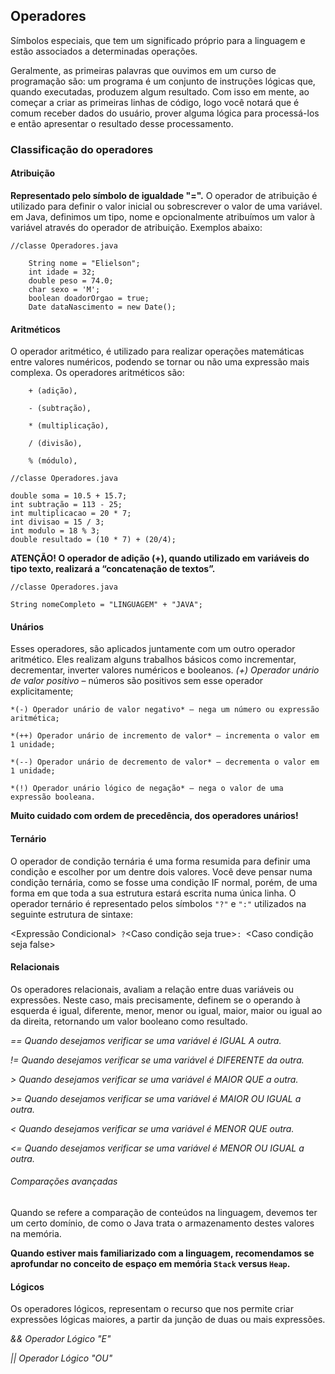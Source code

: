 ## Operadores
Símbolos especiais, que tem um significado próprio para a linguagem e estão associados a determinadas operações.

Geralmente, as primeiras palavras que ouvimos em um curso de programação são: um programa é um conjunto de instruções lógicas que, quando executadas, produzem algum resultado. Com isso em mente, ao começar a criar as primeiras linhas de código, logo você notará que é comum receber dados do usuário, prover alguma lógica para processá-los e então apresentar o resultado desse processamento.

### Classificação do operadores

#### Atribuição

**Representado pelo símbolo de igualdade "=".**
O operador de atribuição é utilizado para definir o valor inicial ou sobrescrever o valor de uma variável. em Java, definimos um tipo, nome e opcionalmente atribuímos um valor à variável através do operador de atribuição. Exemplos abaixo:

`//classe Operadores.java`

```
    String nome = "Elielson";
    int idade = 32;
    double peso = 74.0;
    char sexo = 'M';
    boolean doadorOrgao = true;
    Date dataNascimento = new Date();
```

#### Aritméticos
O operador aritmético, é utilizado para realizar operações matemáticas entre valores numéricos, podendo se tornar ou não uma expressão mais complexa.
Os operadores aritméticos são:
```
    + (adição),

    - (subtração),

    * (multiplicação),

    / (divisão),

    % (módulo),
```


`//classe Operadores.java`

```
double soma = 10.5 + 15.7;
int subtração = 113 - 25;
int multiplicacao = 20 * 7;
int divisao = 15 / 3;
int modulo = 18 % 3;
double resultado = (10 * 7) + (20/4);
```
**ATENÇÃO! O operador de adição (+), quando utilizado em variáveis do tipo texto, realizará a “concatenação de textos”.**

`//classe Operadores.java`

```String nomeCompleto = "LINGUAGEM" + "JAVA";```

#### Unários
Esses operadores, são aplicados juntamente com um outro operador aritmético. Eles realizam alguns trabalhos básicos como incrementar, decrementar, inverter valores numéricos e booleanos.
    *(+) Operador unário de valor positivo* – números são positivos sem esse operador explicitamente;

    *(-) Operador unário de valor negativo* – nega um número ou expressão aritmética;

    *(++) Operador unário de incremento de valor* – incrementa o valor em 1 unidade;

    *(--) Operador unário de decremento de valor* – decrementa o valor em 1 unidade;

    *(!) Operador unário lógico de negação* – nega o valor de uma expressão booleana.

**Muito cuidado com ordem de precedência, dos operadores unários!**

#### Ternário
O operador de condição ternária é uma forma resumida para definir uma condição e escolher por um dentre dois valores. Você deve pensar numa condição ternária, como se fosse uma condição IF normal, porém, de uma forma em que toda a sua estrutura estará escrita numa única linha.
O operador ternário é representado pelos símbolos `"?"` e `":"` utilizados na seguinte estrutura de sintaxe:

<Expressão Condicional>`` ?``<Caso condição seja true>``: ``<Caso condição seja false>

#### Relacionais
Os operadores relacionais, avaliam a relação entre duas variáveis ou expressões. Neste caso, mais precisamente, definem se o operando à esquerda é igual, diferente, menor, menor ou igual, maior, maior ou igual ao da direita, retornando um valor booleano como resultado.

*== Quando desejamos verificar se uma variável é IGUAL A outra.*

*!= Quando desejamos verificar se uma variável é DIFERENTE da outra.*

*> Quando desejamos verificar se uma variável é MAIOR QUE a outra.*

*>= Quando desejamos verificar se uma variável é MAIOR OU IGUAL a outra.*

*< Quando desejamos verificar se uma variável é MENOR QUE outra.*

*<= Quando desejamos verificar se uma variável é MENOR OU IGUAL a outra.*


###### Comparações avançadas
Quando se refere a comparação de conteúdos na linguagem, devemos ter um certo domínio, de como o Java trata o armazenamento destes valores na memória.

**Quando estiver mais familiarizado com a linguagem, recomendamos se aprofundar no conceito de espaço em memória `Stack` versus `Heap`.**

#### Lógicos
Os operadores lógicos, representam o recurso que nos permite criar expressões lógicas maiores, a partir da junção de duas ou mais expressões.

*&& Operador Lógico "E"*

*|| Operador Lógico "OU"*

